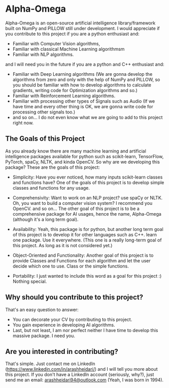 # Alpha-Omega
Alpha-Omega is an open-source artificial intelligence library/framework built on NumPy and PILLOW still under development. I would appreciate if you contribute to this project if you are a python enthusiast and:

+ Familiar with Computer Vision algorithms,
+ Familiar with classical Machine Learning algorithmsm
+ Familiar with NLP algorithms.

and I will need you in the future if you are a python and C++ enthusiast and:

+ Familiar with Deep Learning algorithms (We are gonna develop the algorithms from zero and only with the help of NumPy and PILLOW, so you should be familiar with how to develop algorithms to calculate gradients, writing code for Optimization algorithms and so.)
+ Familiar with Reinforcement Learning algorithms.
+ Familiar with processing other types of Signals such as Audio (If we have time and every other thing is OK, we are gonna write code for processing other signals too.)
+ and so on... I do not even know what we are going to add to this project right now.

## The Goals of this Project
As you already know there are many machine learning and artificial intelligence packages available for python such as scikit-learn, TensorFlow, PyTorch, spaCy, NLTK, and kinda OpenCV. So why are we developing this package? These are the goals of this project:

 + Simplicity: Have you ever noticed, how many inputs scikit-learn classes and functions have? One of the goals of this project is to develop simple classes and functions for any usage.

 + Comprehensivity: Want to work on an NLP project? use spaCy or NLTK. Oh, you want to build a computer vision system? I recommend you OpenCV. and so on... The other goal of this project is to be a comprehensive package for AI usages, hence the name, Alpha-Omega (although it's a long term goal).

 + Availability: Yeah, this package is for python, but another long term goal of this project is to develop it for other languages such as C++. learn one package. Use it everywhere. (This one is a really long-term goal of this project. As long as it is not considered yet.)

 + Object-Oriented and Functionality: Another goal of this project is to provide Classes and Functions for each algorithm and let the user decide which one to use. Class or the simple functions.

 + Portability: I just wanted to include this word as a goal for this project :) Nothing special.
 
 ## Why should you contribute to this project?
 That's an easy question to answer:

 + You can decorate your CV by contributing to this project.
 + You gain experience in developing AI algorithms.
 + Last, but not least, I am nor perfect neither I have time to develop this massive package. I need you.
 
 ## Are you interested in contributing?
 That's simple. Just contact me on LinkedIn (https://www.linkedin.com/in/arashheidari/) and I will tell you more about this project. If you don't have a LinkedIn account (seriously, why?), just send me an email: arashheidari94@outlook.com (Yeah, I was born in 1994).